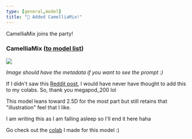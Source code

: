 ```yaml
---
type: [general,model]
title: "🌺 Added CamelliaMix!"
---
```


CamelliaMix joins the party!

### CamelliaMix ([to model list]({{site.github.url}}/model-list#camelliamix)) 

![](https://cdn.discordapp.com/attachments/1097529716208054402/1097529716463902802/00000-3138476880.png)

*Image should have the metadata if you want to see the prompt :)*

If I didn't saw this [Reddit post](https://www.reddit.com/r/WaifuDiffusion/comments/12kud2t/model_testing_camelliamix_v2_bonus_nuts/), I would have never have thought to add this to my colabs. So, thank you megapod_200 lol

This model leans toward 2.5D for the most part but still retains that "illustration" feel that I like. 

I am writing this as I am falling asleep so I'll end it here haha

Go check out the [colab](https://colab.research.google.com/github/NUROISEA/anime-webui-colab/blob/main/notebooks/camelliamix.ipynb) I made for this model :)